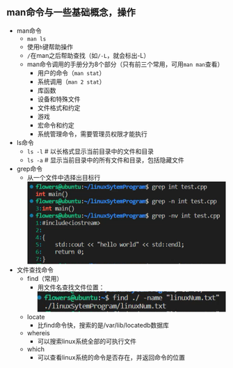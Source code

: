 ## man命令与一些基础概念，操作
- man命令 
  - `man ls`
  - 使用`h`键帮助操作
  - `/`在man之后帮助查找（如`/-L`，就会标出-L）
  - man命令调用的手册分为8个部分（只有前三个常用，可用`man man`查看）
    - 用户的命令（`man stat`）
    - 系统调用（`man 2 stat`）
    - 库函数
    - 设备和特殊文件
    - 文件格式和约定
    - 游戏
    - 宏命令和约定
    - 系统管理命令，需要管理员权限才能执行
- ls命令
  - `ls -l` # 以长格式显示当前目录中的文件和目录
  - `ls -a` # 显示当前目录中的所有文件和目录，包括隐藏文件
- grep命令
  - 从一个文件中选择出目标行 ![Alt text](image-1.png)
- 文件查找命令
  - find（常用）
    - 用文件名查找文件位置：![Alt text](image-2.png)
  - locate
    - 比find命令快，搜索的是/var/lib/locatedb数据库
  - whereis
    - 可以搜索linux系统全部的可执行文件
  - which
    - 可以查看linux系统的命令是否存在，并返回命令的位置


